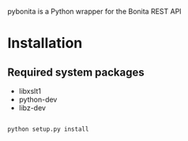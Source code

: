 pybonita is a Python wrapper for the Bonita REST API

Installation
============

Required system packages
------------------------

  * libxslt1
  * python-dev
  * libz-dev


<code>
python setup.py install
</code>


